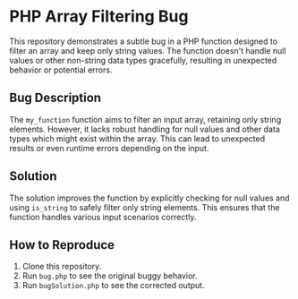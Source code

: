 # PHP Array Filtering Bug

This repository demonstrates a subtle bug in a PHP function designed to filter an array and keep only string values. The function doesn't handle null values or other non-string data types gracefully, resulting in unexpected behavior or potential errors.

## Bug Description
The `my_function` function aims to filter an input array, retaining only string elements.  However, it lacks robust handling for null values and other data types which might exist within the array. This can lead to unexpected results or even runtime errors depending on the input. 

## Solution
The solution improves the function by explicitly checking for null values and using `is_string` to safely filter only string elements.  This ensures that the function handles various input scenarios correctly.

## How to Reproduce
1. Clone this repository.
2. Run `bug.php` to see the original buggy behavior.
3. Run `bugSolution.php` to see the corrected output. 
